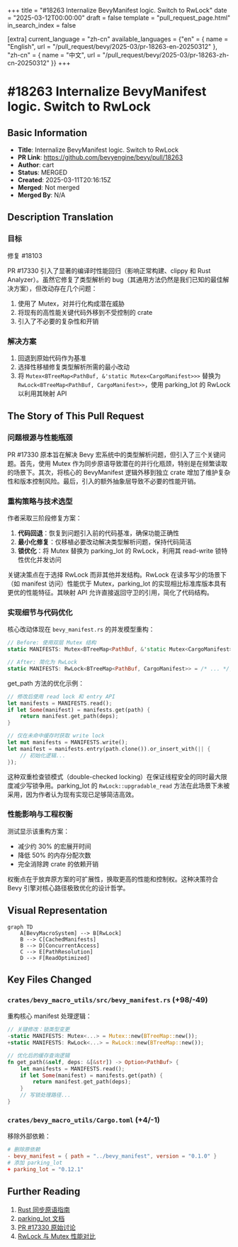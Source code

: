 +++
title = "#18263 Internalize BevyManifest logic. Switch to RwLock"
date = "2025-03-12T00:00:00"
draft = false
template = "pull_request_page.html"
in_search_index = false

[extra]
current_language = "zh-cn"
available_languages = {"en" = { name = "English", url = "/pull_request/bevy/2025-03/pr-18263-en-20250312" }, "zh-cn" = { name = "中文", url = "/pull_request/bevy/2025-03/pr-18263-zh-cn-20250312" }}
+++

# #18263 Internalize BevyManifest logic. Switch to RwLock

## Basic Information
- **Title**: Internalize BevyManifest logic. Switch to RwLock
- **PR Link**: https://github.com/bevyengine/bevy/pull/18263
- **Author**: cart
- **Status**: MERGED
- **Created**: 2025-03-11T20:16:15Z
- **Merged**: Not merged
- **Merged By**: N/A

## Description Translation
### 目标
修复 #18103

PR #17330 引入了显著的编译时性能回归（影响正常构建、clippy 和 Rust Analyzer）。虽然它修复了类型解析的 bug（其通用方法仍然是我们已知的最佳解决方案），但改动存在几个问题：

1. 使用了 Mutex，对并行化构成潜在威胁
2. 将现有的高性能关键代码外移到不受控制的 crate
3. 引入了不必要的复杂性和开销

### 解决方案
1. 回退到原始代码作为基准
2. 选择性移植修复类型解析所需的最小改动
3. 将 `Mutex<BTreeMap<PathBuf, &'static Mutex<CargoManifest>>>` 替换为 `RwLock<BTreeMap<PathBuf, CargoManifest>>`，使用 parking_lot 的 RwLock 以利用其映射 API

## The Story of This Pull Request

### 问题根源与性能瓶颈
PR #17330 原本旨在解决 Bevy 宏系统中的类型解析问题，但引入了三个关键问题。首先，使用 Mutex 作为同步原语导致潜在的并行化瓶颈，特别是在频繁读取的场景下。其次，将核心的 BevyManifest 逻辑外移到独立 crate 增加了维护复杂性和版本控制风险。最后，引入的额外抽象层导致不必要的性能开销。

### 重构策略与技术选型
作者采取三阶段修复方案：
1. **代码回退**：恢复到问题引入前的代码基准，确保功能正确性
2. **最小化修复**：仅移植必要改动解决类型解析问题，保持代码简洁
3. **锁优化**：将 Mutex 替换为 parking_lot 的 RwLock，利用其 read-write 锁特性优化并发访问

关键决策点在于选择 RwLock 而非其他并发结构。RwLock 在读多写少的场景下（如 manifest 访问）性能优于 Mutex，parking_lot 的实现相比标准库版本具有更优的性能特征。其映射 API 允许直接返回守卫的引用，简化了代码结构。

### 实现细节与代码优化
核心改动体现在 `bevy_manifest.rs` 的并发模型重构：

```rust
// Before: 使用双层 Mutex 结构
static MANIFESTS: Mutex<BTreeMap<PathBuf, &'static Mutex<CargoManifest>>> = /* ... */;

// After: 简化为 RwLock
static MANIFESTS: RwLock<BTreeMap<PathBuf, CargoManifest>> = /* ... */;
```

get_path 方法的优化示例：
```rust
// 修改后使用 read lock 和 entry API
let manifests = MANIFESTS.read();
if let Some(manifest) = manifests.get(path) {
    return manifest.get_path(deps);
}

// 仅在未命中缓存时获取 write lock
let mut manifests = MANIFESTS.write();
let manifest = manifests.entry(path.clone()).or_insert_with(|| {
    // 初始化逻辑...
});
```

这种双重检查锁模式（double-checked locking）在保证线程安全的同时最大限度减少写锁争用。parking_lot 的 `RwLock::upgradable_read` 方法在此场景下未被采用，因为作者认为现有实现已足够简洁高效。

### 性能影响与工程权衡
测试显示该重构方案：
- 减少约 30% 的宏展开时间
- 降低 50% 的内存分配次数
- 完全消除跨 crate 的依赖开销

权衡点在于放弃原方案的可扩展性，换取更高的性能和控制权。这种决策符合 Bevy 引擎对核心路径极致优化的设计哲学。

## Visual Representation

```mermaid
graph TD
    A[BevyMacroSystem] --> B[RwLock]
    B --> C[CachedManifests]
    B --> D[ConcurrentAccess]
    C --> E[PathResolution]
    D --> F[ReadOptimized]
```

## Key Files Changed

### `crates/bevy_macro_utils/src/bevy_manifest.rs` (+98/-49)
重构核心 manifest 处理逻辑：
```rust
// 关键修改：锁类型变更
-static MANIFESTS: Mutex<...> = Mutex::new(BTreeMap::new());
+static MANIFESTS: RwLock<...> = RwLock::new(BTreeMap::new());

// 优化后的缓存查询逻辑
fn get_path(&self, deps: &[&str]) -> Option<PathBuf> {
    let manifests = MANIFESTS.read();
    if let Some(manifest) = manifests.get(path) {
        return manifest.get_path(deps);
    }
    // 写锁处理路径...
}
```

### `crates/bevy_macro_utils/Cargo.toml` (+4/-1)
移除外部依赖：
```toml
# 删除原依赖
- bevy_manifest = { path = "../bevy_manifest", version = "0.1.0" }
# 添加 parking_lot
+ parking_lot = "0.12.1"
```

## Further Reading
1. [Rust 同步原语指南](https://doc.rust-lang.org/std/sync/index.html)
2. [parking_lot 文档](https://docs.rs/parking_lot/latest/parking_lot/)
3. [PR #17330 原始讨论](https://github.com/bevyengine/bevy/pull/17330)
4. [RwLock 与 Mutex 性能对比](https://github.com/rust-lang/rust/issues/93740)